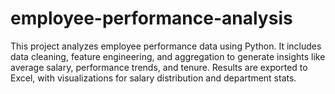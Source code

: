 # employee-performance-analysis
This project analyzes employee performance data using Python. It includes data cleaning, feature engineering, and aggregation to generate insights like average salary, performance trends, and tenure. Results are exported to Excel, with visualizations for salary distribution and department stats.
